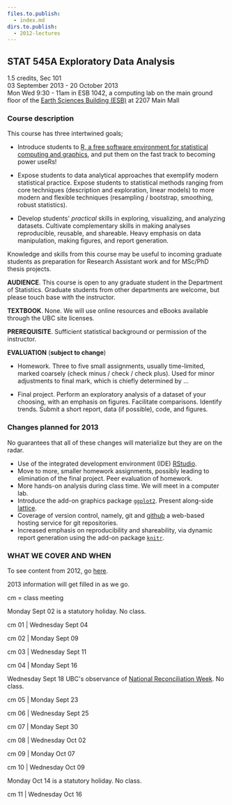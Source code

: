 ```yaml
---
files.to.publish: 
  - index.md 
dirs.to.publish:
  - 2012-lectures
---
```


## STAT 545A Exploratory Data Analysis
1.5 credits, Sec 101  
03 September 2013 - 20 October 2013  
Mon Wed 9:30 - 11am in ESB 1042, a computing lab on the main ground floor of the [Earth Sciences Building (ESB)](http://www.maps.ubc.ca/?225) at 2207 Main Mall  

### Course description

This course has three intertwined goals;

* Introduce students to
  [R, a free software environment for statistical computing and graphics](http://www.r-project.org/),
  and put them on the fast track to becoming power useRs!

* Expose students to data analytical approaches that exemplify modern statistical practice. Expose students to statistical methods ranging from core techniques (description and exploration, linear models) to more modern and flexible techniques (resampling / bootstrap, smoothing, robust statistics).

* Develop students' *practical* skills in exploring, visualizing, and analyzing datasets. Cultivate complementary skills in making analyses reproducible, reusable, and shareable. Heavy emphasis on data manipulation, making figures, and report generation. 

Knowledge and skills from this course may be useful to incoming graduate students as preparation for Research Assistant work and for MSc/PhD thesis projects.

__AUDIENCE__. This course is open to any graduate student in the Department of Statistics.  Graduate students from other departments are welcome, but please touch base with the instructor.

__TEXTBOOK__.  None. We will use online resources and eBooks available through the UBC site licenses.

__PREREQUISITE__.  Sufficient statistical background or permission of the instructor.

__EVALUATION__ (**subject to change**)

* Homework. Three to five small assignments, usually time-limited, marked coarsely (check minus / check / check plus). Used for minor adjustments to final mark, which is chiefly determined by ...

* Final project. Perform an exploratory analysis of a dataset of your choosing, with an emphasis on figures. Facilitate comparisons. Identify trends. Submit a short report, data (if possible), code, and figures.
  
### Changes planned for 2013

No guarantees that all of these changes will materialize but they are on the radar.  

* Use of the integrated development environment (IDE) [RStudio](http://www.rstudio.com/ide/).
* Move to more, smaller homework assignments, possibly leading to elimination of the final project. Peer evaluation of homework.  
* More hands-on analysis during class time. We will meet in a computer lab.  
* Introduce the add-on graphics package [`ggplot2`](http://ggplot2.org). Present along-side [lattice](http://cran.r-project.org/web/packages/lattice/index.html).  
* Coverage of version control, namely, git and [github](https://github.com) a web-based hosting service for git repositories.
* Increased emphasis on reproducibility and shareability, via dynamic report generation using the add-on package [`knitr`](http://yihui.name/knitr/).

### WHAT WE COVER AND WHEN

To see content from 2012, go [here](2012-lectures/).

2013 information will get filled in as we go.

cm = class meeting

Monday Sept 02 is a statutory holiday. No class.

cm 01 | Wednesday Sept 04

cm 02 | Monday Sept 09

cm 03 | Wednesday Sept 11

cm 04 | Monday Sept 16

Wednesday Sept 18 UBC's observance of [National Reconciliation Week](http://irsi.aboriginal.ubc.ca). No class.

cm 05 | Monday Sept 23

cm 06 | Wednesday Sept 25

cm 07 | Monday Sept 30

cm 08 | Wednesday Oct 02

cm 09 | Monday Oct 07

cm 10 | Wednesday Oct 09

Monday Oct 14 is a statutory holiday. No class.

cm 11 | Wednesday Oct 16

